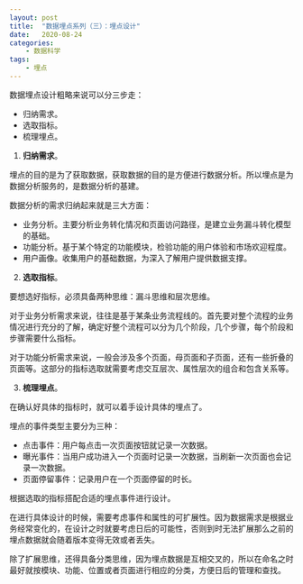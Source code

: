 ```yaml
---
layout: post
title:  "数据埋点系列（三）：埋点设计"
date:   2020-08-24
categories:
    - 数据科学
tags:
    - 埋点
---
```


数据埋点设计粗略来说可以分三步走：  
- 归纳需求。  
- 选取指标。  
- 梳理埋点。  

1. __归纳需求__。

埋点的目的是为了获取数据，获取数据的目的是方便进行数据分析。所以埋点是为数据分析服务的，是数据分析的基建。  

数据分析的需求归纳起来就是三大方面：  
- 业务分析。主要分析业务转化情况和页面访问路径，是建立业务漏斗转化模型的基础。  
- 功能分析。基于某个特定的功能模块，检验功能的用户体验和市场欢迎程度。  
- 用户画像。收集用户的基础数据，为深入了解用户提供数据支撑。  

2. __选取指标__。  

要想选好指标，必须具备两种思维：漏斗思维和层次思维。    

对于业务分析需求来说，往往是基于某条业务流程线的。首先要对整个流程的业务情况进行充分的了解，确定好整个流程可以分为几个阶段，几个步骤，每个阶段和步骤需要什么指标。  

对于功能分析需求来说，一般会涉及多个页面，母页面和子页面，还有一些折叠的页面等。这部分的指标选取就需要考虑交互层次、属性层次的组合和包含关系等。  

3. __梳理埋点__。

在确认好具体的指标时，就可以着手设计具体的埋点了。  

埋点的事件类型主要分为三种：
- 点击事件：用户每点击一次页面按钮就记录一次数据。  
- 曝光事件：当用户成功进入一个页面时记录一次数据，当刷新一次页面也会记录一次数据。  
- 页面停留事件：记录用户在一个页面停留的时长。  

根据选取的指标搭配合适的埋点事件进行设计。  

在进行具体设计的时候，需要考虑事件和属性的可扩展性。因为数据需求是根据业务经常变化的，在设计之时就要考虑日后的可能性，否则到时无法扩展那么之前的埋点数据就会随着版本变得无效或者丢失。  

除了扩展思维，还得具备分类思维，因为埋点数据是互相交叉的，所以在命名之时最好就按模块、功能、位置或者页面进行相应的分类，方便日后的管理和查找。

